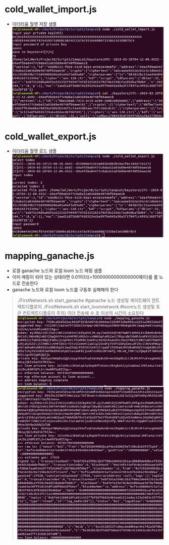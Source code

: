 # cold_wallet_import.js
- 이더리움 월렛 저장 샘플
  ![Alt text](./images/cold_wallet_import.png)

# cold_wallet_export.js
- 이더리움 월렛 로드 샘플
  ![Alt text](./images/cold_wallet_export.png)

# mapping_ganache.js
 - 로컬 ganache 노드와 로컬 loom 노드 매핑 샘플
 - 이미 매핑이 되어 있는 상태라면 0.01이더(=10000000000000000웨이)를 룸 노드로 전송한다
 - ganache 노드와 로컬 loom 노드를 구동후 실해해야 한다
 > ./FirstNetwork.sh start_ganache #ganache 노드 생성및 게이트웨이 컨트렉트디플로이
 > ./FirstNetwork.sh start_loomnetwork #loom노드 생성및 토큰 컨트렉트디플로이
 > 주의) 이더 전송에 수 초 이상의 시간이 소요된다
 ![Alt text](./images/mapping_ganache-1.png)
 ![Alt text](./images/mapping_ganache-2.png)
